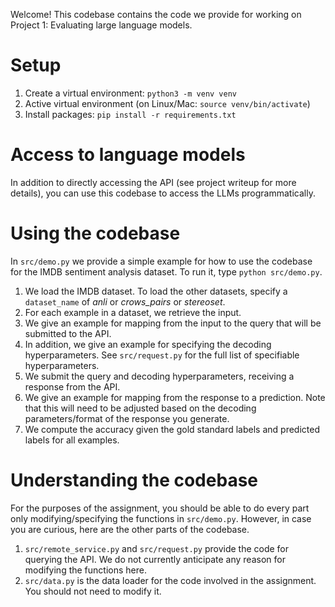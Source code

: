 Welcome!  This codebase contains the code we provide for working on Project 1: Evaluating large language models.

# Setup

1. Create a virtual environment: `python3 -m venv venv`
2. Active virtual environment (on Linux/Mac: `source venv/bin/activate`)
3. Install packages: `pip install -r requirements.txt`

# Access to language models

In addition to directly accessing the API (see project writeup for more
details), you can use this codebase to access the LLMs programmatically.

# Using the codebase

In `src/demo.py` we provide a simple example for how to use the codebase for the IMDB sentiment analysis dataset.  To run it, type `python src/demo.py`.

1. We load the IMDB dataset.
To load the other datasets, specify a `dataset_name` of _anli_ or _crows_pairs_ or _stereoset_.
2. For each example in a dataset, we retrieve the input.
3. We give an example for mapping from the input to the query that will be submitted to the API.
4. In addition, we give an example for specifying the decoding hyperparameters. 
See `src/request.py` for the full list of specifiable hyperparameters.
5. We submit the query and decoding hyperparameters, receiving a response from the API.
6. We give an example for mapping from the response to a prediction. Note that this will need to be adjusted based on the decoding parameters/format of the response you generate.
7. We compute the accuracy given the gold standard labels and predicted labels for all examples.

# Understanding the codebase

For the purposes of the assignment, you should be able to do every part only modifying/specifying the functions in `src/demo.py`. 
However, in case you are curious, here are the other parts of the codebase.
1. `src/remote_service.py` and `src/request.py` provide the code for querying the API. We do not currently anticipate any reason for modifying the functions here.
2. `src/data.py` is the data loader for the code involved in the assignment. You should not need to modify it.
